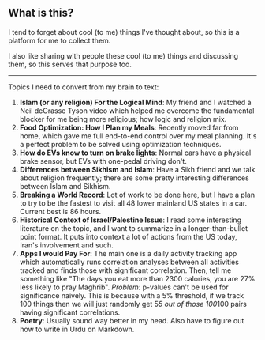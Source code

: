 
## What is this?
I tend to forget about cool (to me) things I've thought about, so this is a platform for me to collect them.

I also like sharing with people these cool (to me) things and discussing them, so this serves that purpose too.

****

Topics I need to convert from my brain to text:
1. **Islam (or any religion) For the Logical Mind**: My friend and I watched a Neil deGrasse Tyson video which helped me overcome the fundamental blocker for me being more religious; how logic and religion mix.
2. **Food Optimization: How I Plan my Meals**: Recently moved far from home, which gave me full end-to-end control over my meal planning. It's a perfect problem to be solved using optimization techniques.
3. **How do EVs know to turn on brake lights**: Normal cars have a physical brake sensor, but EVs with one-pedal driving don't.
4. **Differences between Sikhism and Islam**: Have a Sikh friend and we talk about religion frequently; there are some pretty interesting differences between Islam and Sikhism.
5. **Breaking a World Record**: Lot of work to be done here, but I have a plan to try to be the fastest to visit all 48 lower mainland US states in a car. Current best is 86 hours.
6. **Historical Context of Israel/Palestine Issue**: I read some interesting literature on the topic, and I want to summarize in a longer-than-bullet point format. It puts into context a lot of actions from the US today, Iran's involvement and such.
7. **Apps I would Pay For**: The main one is a daily activity tracking app which automatically runs correlation analyses between all activities tracked and finds those with significant correlation. Then, tell me something like "The days you eat more than 2300 calories, you  are 27% less likely to pray Maghrib". _Problem:_ p-values can't be used for significance naively. This is because with a 5% threshold, if we track 100 things then we will just randomly get 5*5 out of those 100*100 pairs having significant correlations.
8. **Poetry**: Usually sound way better in my head. Also have to figure out how to write in Urdu on Markdown.

